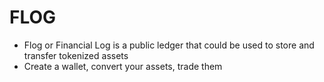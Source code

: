 # FLOG

- Flog or Financial Log is a public ledger that could be used to store and transfer tokenized assets
- Create a wallet, convert your assets, trade them


